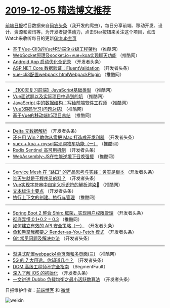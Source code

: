 # [2019-12-05 精选博文推荐](http://hao.caibaojian.com/date/2019/12/05)

[前端日报](http://caibaojian.com/c/news)栏目数据来自[码农头条](http://hao.caibaojian.com/)（我开发的爬虫），每日分享前端、移动开发、设计、资源和资讯等，为开发者提供动力，点击Star按钮来关注这个项目，点击Watch来收听每日的更新[Github主页](https://github.com/kujian/frontendDaily)
* [基于Vue-Cli3的Vue移动端企业级工程架构](http://hao.caibaojian.com/132767.html) （推酷网）
* [WebSocket原理及socket.io+vue+koa实现聊天功能](http://hao.caibaojian.com/132772.html) （推酷网）
* [Android App 启动优化全记录](http://hao.caibaojian.com/132723.html) （开发者头条）
* [ASP.NET Core 数据验证：FluentValidation](http://hao.caibaojian.com/132727.html) （开发者头条）
* [vue-cli3配置webpack,htmlWebpackPlugin](http://hao.caibaojian.com/132765.html) （推酷网）

***
* [【100天复习前端】JavaScript基础类型](http://hao.caibaojian.com/132752.html) （推酷网）
* [Vue面试题以及实际项目中遇到的坑](http://hao.caibaojian.com/132753.html) （推酷网）
* [JavaScript 中的数据结构：写给前端软件工程师](http://hao.caibaojian.com/132754.html) （推酷网）
* [Vue3源码学习(问题总结)](http://hao.caibaojian.com/132758.html) （推酷网）
* [基于Vue的移动端h5项目总结](http://hao.caibaojian.com/132762.html) （推酷网）

***
* [Delta 元数据解析](http://hao.caibaojian.com/132725.html) （开发者头条）
* [还在用 Win？教你从零把 Mac 打造成开发利器](http://hao.caibaojian.com/132693.html) （开发者头条）
* [vuex + koa + mysql实现购物车功能（一）](http://hao.caibaojian.com/132746.html) （推酷网）
* [Redis Sentinel 高可用机制](http://hao.caibaojian.com/132710.html) （开发者头条）
* [WebAssembly-JS在性能逆境下召唤强援](http://hao.caibaojian.com/132763.html) （推酷网）

***
* [Service Mesh 在 “路口” 的产品思考与实践：务实是根本](http://hao.caibaojian.com/132726.html) （开发者头条）
* [谁天生就是干程序员的料？](http://hao.caibaojian.com/132694.html) （开发者头条）
* [Vue实现字符串中自定义标识符的解析渲染🎩](http://hao.caibaojian.com/132747.html) （推酷网）
* [文本标注十要点](http://hao.caibaojian.com/132711.html) （开发者头条）
* [执行上下文的创建、执行与管理](http://hao.caibaojian.com/132764.html) （推酷网）

***
* [Spring Boot 2 整合 Shiro 框架，实现用户权限管理](http://hao.caibaojian.com/132695.html) （开发者头条）
* [彻底弄懂:0.1+0.2 = 0.3](http://hao.caibaojian.com/132749.html) （推酷网）
* [如何建立有效的 API 安全策略（一）](http://hao.caibaojian.com/132712.html) （开发者头条）
* [鱼和熊掌我都要之 Render-as-You-Fetch 模式](http://hao.caibaojian.com/132728.html) （开发者头条）
* [Git 常见问题及解决办法](http://hao.caibaojian.com/132696.html) （开发者头条）

***
* [渐进式配置webpack4单页面和多页面(三)](http://hao.caibaojian.com/132750.html) （推酷网）
* [5G 的 7 大用途，你知道几个？](http://hao.caibaojian.com/132713.html) （开发者头条）
* [DOM 高级工程师不完全指南](http://hao.caibaojian.com/132686.html) （SegmentFault）
* [深入了解 iOS 的初始化](http://hao.caibaojian.com/132729.html) （开发者头条）
* [一文讲透 Dubbo 负载均衡之最小活跃数算法](http://hao.caibaojian.com/132697.html) （开发者头条）

日报维护作者：[前端博客](http://caibaojian.com/) 和 [微博](http://caibaojian.com/go/weibo)

![weixin](https://user-images.githubusercontent.com/3055447/38468989-651132ac-3b80-11e8-8e6b-15122322a9d7.png)